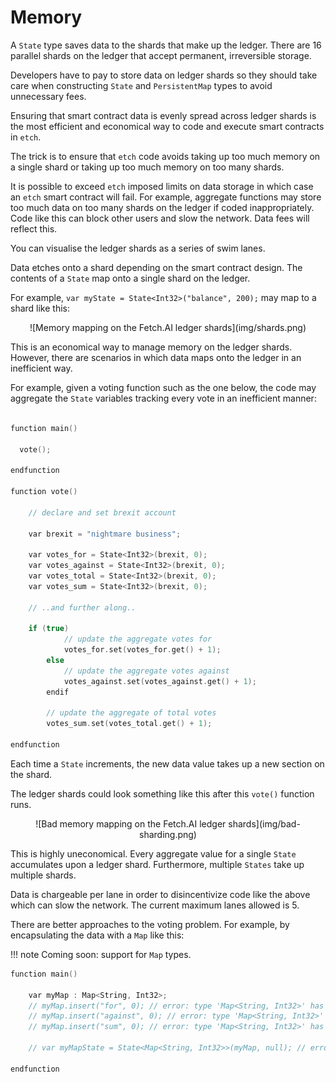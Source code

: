 <h1>Memory</h1> 

A `State` type saves data to the shards that make up the ledger. There are 16 parallel shards on the ledger that accept permanent, irreversible storage. 

Developers have to pay to store data on ledger shards so they should take care when constructing `State` and `PersistentMap` types to avoid unnecessary fees. 

Ensuring that smart contract data is evenly spread across ledger shards is the most efficient and economical way to code and execute smart contracts in `etch`.

The trick is to ensure that `etch` code avoids taking up too much memory on a single shard or taking up too much memory on too many shards. 

It is possible to exceed `etch` imposed limits on data storage in which case an `etch` smart contract will fail. For example, aggregate functions may store too much data on too many shards on the ledger if coded inappropriately. Code like this can block other users and slow the network. Data fees will reflect this. 

You can visualise the ledger shards as a series of swim lanes. 

Data etches onto a shard depending on the smart contract design. The contents of a `State` map onto a single shard on the ledger. 

For example, `var myState = State<Int32>("balance", 200);` may map to a shard like this:

<center>![Memory mapping on the Fetch.AI ledger shards](img/shards.png)</center>

This is an economical way to manage memory on the ledger shards. However, there are scenarios in which data maps onto the ledger in an inefficient way. 

For example, given a voting function such as the one below, the code may aggregate the `State` variables tracking every vote in an inefficient manner:

``` c++

function main()

  vote();

endfunction

function vote()

    // declare and set brexit account
    
    var brexit = "nightmare business";

    var votes_for = State<Int32>(brexit, 0);
    var votes_against = State<Int32>(brexit, 0);
    var votes_total = State<Int32>(brexit, 0);
    var votes_sum = State<Int32>(brexit, 0);

    // ..and further along..

    if (true)
            // update the aggregate votes for
            votes_for.set(votes_for.get() + 1);
        else 
            // update the aggregate votes against
            votes_against.set(votes_against.get() + 1);
        endif

        // update the aggregate of total votes
        votes_sum.set(votes_total.get() + 1);

endfunction

```

Each time a `State` increments, the new data value takes up a new section on the shard.

The ledger shards could look something like this after this `vote()` function runs.

<center>![Bad memory mapping on the Fetch.AI ledger shards](img/bad-sharding.png)</center>

This is highly uneconomical. Every aggregate value for a single `State` accumulates upon a ledger shard. Furthermore, multiple `States` take up multiple shards. 

Data is chargeable per lane in order to disincentivize code like the above which can slow the network. The current maximum lanes allowed is 5.

There are better approaches to the voting problem. For example, by encapsulating the data with a `Map` like this:

!!! note 
	Coming soon: support for `Map` types.

``` c++
function main()

	var myMap : Map<String, Int32>;
    // myMap.insert("for", 0); // error: type 'Map<String, Int32>' has no member named 'insert'
    // myMap.insert("against", 0); // error: type 'Map<String, Int32>' has no member named 'insert'
    // myMap.insert("sum", 0); // error: type 'Map<String, Int32>' has no member named 'insert'

    // var myMapState = State<Map<String, Int32>>(myMap, null); // error: unable to find matching constructor for type/function 'State<Map<String, Int32>>'

endfunction

```
